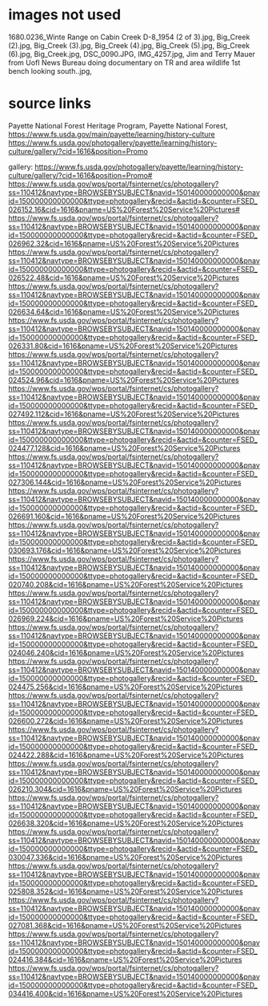 # images not used

1680.0236_Winte Range on Cabin Creek D-8_1954 (2 of 3).jpg,
Big_Creek (2).jpg,
Big_Creek (3).jpg,
Big_Creek (4).jpg,
Big_Creek (5).jpg,
Big_Creek (6).jpg,
Big_Creek.jpg,
DSC_0090.JPG,
IMG_4257.jpg,
Jim and Terry Mauer from UofI News Bureau doing documentary on TR and area wildlife 1st bench looking south..jpg,

# source links

Payette National Forest Heritage Program, Payette National Forest,
https://www.fs.usda.gov/main/payette/learning/history-culture
https://www.fs.usda.gov/photogallery/payette/learning/history-culture/gallery/?cid=1616&position=Promo

gallery:
https://www.fs.usda.gov/photogallery/payette/learning/history-culture/gallery/?cid=1616&position=Promo#
https://www.fs.usda.gov/wps/portal/fsinternet/cs/photogallery?ss=110412&navtype=BROWSEBYSUBJECT&navid=150140000000000&pnavid=150000000000000&ttype=photogallery&recid=&actid=&counter=FSED_026152.16&cid=1616&pname=US%20Forest%20Service%20Pictures#
https://www.fs.usda.gov/wps/portal/fsinternet/cs/photogallery?ss=110412&navtype=BROWSEBYSUBJECT&navid=150140000000000&pnavid=150000000000000&ttype=photogallery&recid=&actid=&counter=FSED_026962.32&cid=1616&pname=US%20Forest%20Service%20Pictures
https://www.fs.usda.gov/wps/portal/fsinternet/cs/photogallery?ss=110412&navtype=BROWSEBYSUBJECT&navid=150140000000000&pnavid=150000000000000&ttype=photogallery&recid=&actid=&counter=FSED_026522.48&cid=1616&pname=US%20Forest%20Service%20Pictures
https://www.fs.usda.gov/wps/portal/fsinternet/cs/photogallery?ss=110412&navtype=BROWSEBYSUBJECT&navid=150140000000000&pnavid=150000000000000&ttype=photogallery&recid=&actid=&counter=FSED_026634.64&cid=1616&pname=US%20Forest%20Service%20Pictures
https://www.fs.usda.gov/wps/portal/fsinternet/cs/photogallery?ss=110412&navtype=BROWSEBYSUBJECT&navid=150140000000000&pnavid=150000000000000&ttype=photogallery&recid=&actid=&counter=FSED_026331.80&cid=1616&pname=US%20Forest%20Service%20Pictures
https://www.fs.usda.gov/wps/portal/fsinternet/cs/photogallery?ss=110412&navtype=BROWSEBYSUBJECT&navid=150140000000000&pnavid=150000000000000&ttype=photogallery&recid=&actid=&counter=FSED_024524.96&cid=1616&pname=US%20Forest%20Service%20Pictures
https://www.fs.usda.gov/wps/portal/fsinternet/cs/photogallery?ss=110412&navtype=BROWSEBYSUBJECT&navid=150140000000000&pnavid=150000000000000&ttype=photogallery&recid=&actid=&counter=FSED_027492.112&cid=1616&pname=US%20Forest%20Service%20Pictures
https://www.fs.usda.gov/wps/portal/fsinternet/cs/photogallery?ss=110412&navtype=BROWSEBYSUBJECT&navid=150140000000000&pnavid=150000000000000&ttype=photogallery&recid=&actid=&counter=FSED_024477.128&cid=1616&pname=US%20Forest%20Service%20Pictures
https://www.fs.usda.gov/wps/portal/fsinternet/cs/photogallery?ss=110412&navtype=BROWSEBYSUBJECT&navid=150140000000000&pnavid=150000000000000&ttype=photogallery&recid=&actid=&counter=FSED_027306.144&cid=1616&pname=US%20Forest%20Service%20Pictures
https://www.fs.usda.gov/wps/portal/fsinternet/cs/photogallery?ss=110412&navtype=BROWSEBYSUBJECT&navid=150140000000000&pnavid=150000000000000&ttype=photogallery&recid=&actid=&counter=FSED_026691.160&cid=1616&pname=US%20Forest%20Service%20Pictures
https://www.fs.usda.gov/wps/portal/fsinternet/cs/photogallery?ss=110412&navtype=BROWSEBYSUBJECT&navid=150140000000000&pnavid=150000000000000&ttype=photogallery&recid=&actid=&counter=FSED_030693.176&cid=1616&pname=US%20Forest%20Service%20Pictures
https://www.fs.usda.gov/wps/portal/fsinternet/cs/photogallery?ss=110412&navtype=BROWSEBYSUBJECT&navid=150140000000000&pnavid=150000000000000&ttype=photogallery&recid=&actid=&counter=FSED_020740.208&cid=1616&pname=US%20Forest%20Service%20Pictures
https://www.fs.usda.gov/wps/portal/fsinternet/cs/photogallery?ss=110412&navtype=BROWSEBYSUBJECT&navid=150140000000000&pnavid=150000000000000&ttype=photogallery&recid=&actid=&counter=FSED_026969.224&cid=1616&pname=US%20Forest%20Service%20Pictures
https://www.fs.usda.gov/wps/portal/fsinternet/cs/photogallery?ss=110412&navtype=BROWSEBYSUBJECT&navid=150140000000000&pnavid=150000000000000&ttype=photogallery&recid=&actid=&counter=FSED_024046.240&cid=1616&pname=US%20Forest%20Service%20Pictures
https://www.fs.usda.gov/wps/portal/fsinternet/cs/photogallery?ss=110412&navtype=BROWSEBYSUBJECT&navid=150140000000000&pnavid=150000000000000&ttype=photogallery&recid=&actid=&counter=FSED_024475.256&cid=1616&pname=US%20Forest%20Service%20Pictures
https://www.fs.usda.gov/wps/portal/fsinternet/cs/photogallery?ss=110412&navtype=BROWSEBYSUBJECT&navid=150140000000000&pnavid=150000000000000&ttype=photogallery&recid=&actid=&counter=FSED_026600.272&cid=1616&pname=US%20Forest%20Service%20Pictures
https://www.fs.usda.gov/wps/portal/fsinternet/cs/photogallery?ss=110412&navtype=BROWSEBYSUBJECT&navid=150140000000000&pnavid=150000000000000&ttype=photogallery&recid=&actid=&counter=FSED_024422.288&cid=1616&pname=US%20Forest%20Service%20Pictures
https://www.fs.usda.gov/wps/portal/fsinternet/cs/photogallery?ss=110412&navtype=BROWSEBYSUBJECT&navid=150140000000000&pnavid=150000000000000&ttype=photogallery&recid=&actid=&counter=FSED_026210.304&cid=1616&pname=US%20Forest%20Service%20Pictures
https://www.fs.usda.gov/wps/portal/fsinternet/cs/photogallery?ss=110412&navtype=BROWSEBYSUBJECT&navid=150140000000000&pnavid=150000000000000&ttype=photogallery&recid=&actid=&counter=FSED_026638.320&cid=1616&pname=US%20Forest%20Service%20Pictures
https://www.fs.usda.gov/wps/portal/fsinternet/cs/photogallery?ss=110412&navtype=BROWSEBYSUBJECT&navid=150140000000000&pnavid=150000000000000&ttype=photogallery&recid=&actid=&counter=FSED_030047.336&cid=1616&pname=US%20Forest%20Service%20Pictures
https://www.fs.usda.gov/wps/portal/fsinternet/cs/photogallery?ss=110412&navtype=BROWSEBYSUBJECT&navid=150140000000000&pnavid=150000000000000&ttype=photogallery&recid=&actid=&counter=FSED_025808.352&cid=1616&pname=US%20Forest%20Service%20Pictures
https://www.fs.usda.gov/wps/portal/fsinternet/cs/photogallery?ss=110412&navtype=BROWSEBYSUBJECT&navid=150140000000000&pnavid=150000000000000&ttype=photogallery&recid=&actid=&counter=FSED_027081.368&cid=1616&pname=US%20Forest%20Service%20Pictures
https://www.fs.usda.gov/wps/portal/fsinternet/cs/photogallery?ss=110412&navtype=BROWSEBYSUBJECT&navid=150140000000000&pnavid=150000000000000&ttype=photogallery&recid=&actid=&counter=FSED_024416.384&cid=1616&pname=US%20Forest%20Service%20Pictures
https://www.fs.usda.gov/wps/portal/fsinternet/cs/photogallery?ss=110412&navtype=BROWSEBYSUBJECT&navid=150140000000000&pnavid=150000000000000&ttype=photogallery&recid=&actid=&counter=FSED_034416.400&cid=1616&pname=US%20Forest%20Service%20Pictures
